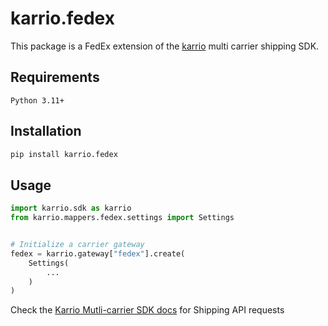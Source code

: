 
# karrio.fedex

This package is a FedEx extension of the [karrio](https://pypi.org/project/karrio) multi carrier shipping SDK.

## Requirements

`Python 3.11+`

## Installation

```bash
pip install karrio.fedex
```

## Usage

```python
import karrio.sdk as karrio
from karrio.mappers.fedex.settings import Settings


# Initialize a carrier gateway
fedex = karrio.gateway["fedex"].create(
    Settings(
        ...
    )
)
```

Check the [Karrio Mutli-carrier SDK docs](https://docs.karrio.io) for Shipping API requests
